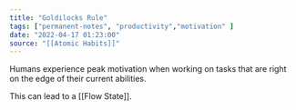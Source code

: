 ```yaml
---
title: "Goldilocks Rule"
tags: ["permanent-notes", "productivity","motivation" ]
date: "2022-04-17 01:23:00"
source: "[[Atomic Habits]]"
---
```


Humans experience peak motivation when working on tasks that are right on the edge of their current abilities. 

This can lead to a [[Flow State]].